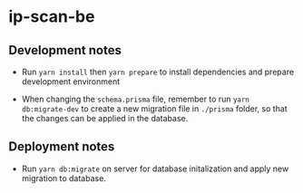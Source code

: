 # ip-scan-be

## Development notes

- Run `yarn install` then `yarn prepare` to install dependencies and prepare development environment

- When changing the `schema.prisma` file, remember to run `yarn db:migrate-dev` to create a new migration file in `./prisma` folder, so that the changes can be applied in the database.

## Deployment notes

- Run `yarn db:migrate` on server for database initalization and apply new migration to database.
